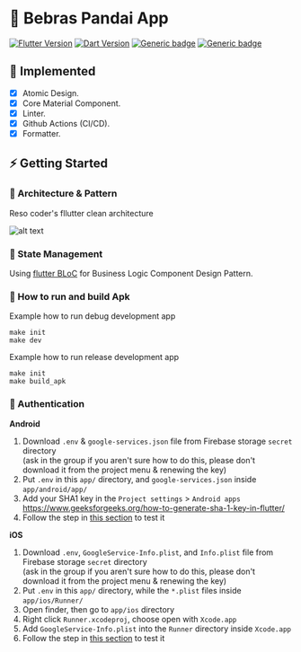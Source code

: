 # 🦫 Bebras Pandai App

[![Flutter Version](https://img.shields.io/badge/Flutter-v3.13.0-blue.svg)](https://flutter.dev/docs)
[![Dart Version](https://img.shields.io/badge/Dart-v3.1.0-blue.svg)](https://flutter.dev/)
[![Generic badge](https://img.shields.io/badge/Platform-Android%20and%20iOS-purple)](https://dart.dev/guides)
[![Generic badge](https://img.shields.io/badge/style-very_good_analysis-B22C89.svg)](https://pub.dev/packages/very_good_analysis)

## 📍 Implemented
- [X] Atomic Design.
- [X] Core Material Component.
- [X] Linter.
- [X] Github Actions (CI/CD).
- [X] Formatter.

## ⚡️ Getting Started
### 🎯 Architecture & Pattern

Reso coder's fllutter clean architecture

![alt text](https://i0.wp.com/resocoder.com/wp-content/uploads/2019/08/Clean-Architecture-Flutter-Diagram.png?ssl=1)

### 🧬️ State Management

Using [flutter BLoC](https://pub.dev/packages/flutter_bloc) for Business Logic Component Design Pattern.

### 🚚 How to run and build Apk
Example how to run debug development app
```shell
make init
make dev
```

Example how to run release development app
```shell
make init
make build_apk
```

### 🔑 Authentication
**Android**
1. Download `.env` & `google-services.json` file from Firebase storage `secret` directory \
    (ask in the group if you aren't sure how to do this, please don't download it from the project menu & renewing the key)
1. Put `.env` in this `app/` directory, and `google-services.json` inside `app/android/app/`
1. Add your SHA1 key in the `Project settings` > `Android apps` \
    https://www.geeksforgeeks.org/how-to-generate-sha-1-key-in-flutter/
1. Follow the step in [this section](#-how-to-run-and-build-apk) to test it

**iOS**
1. Download `.env`, `GoogleService-Info.plist`, and `Info.plist` file from Firebase storage `secret` directory \
    (ask in the group if you aren't sure how to do this, please don't download it from the project menu & renewing the key)
1. Put `.env` in this `app/` directory, while the `*.plist` files inside `app/ios/Runner/`
1. Open finder, then go to `app/ios` directory
1. Right click `Runner.xcodeproj`, choose open with `Xcode.app`
1. Add `GoogleService-Info.plist` into the `Runner` directory inside `Xcode.app`
1. Follow the step in [this section](#-how-to-run-and-build-apk) to test it